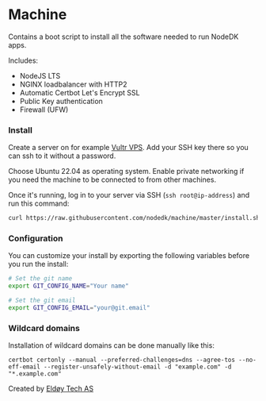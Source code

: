 # Machine

Contains a boot script to install all the software needed to run NodeDK apps.

Includes:

* NodeJS LTS
* NGINX loadbalancer with HTTP2
* Automatic Certbot Let's Encrypt SSL
* Public Key authentication
* Firewall (UFW)

### Install

Create a server on for example [Vultr VPS](https://vultr.com). Add your SSH key there so you can ssh to it without a password.

Choose Ubuntu 22.04 as operating system. Enable private networking if you need the machine to be connected to from other machines.

Once it's running, log in to your server via SSH (`ssh root@ip-address`) and run this command:
```sh
curl https://raw.githubusercontent.com/nodedk/machine/master/install.sh | sh
```

### Configuration

You can customize your install by exporting the following variables before you run the install:
```sh
# Set the git name
export GIT_CONFIG_NAME="Your name"

# Set the git email
export GIT_CONFIG_EMAIL="your@git.email"
```

### Wildcard domains

Installation of wildcard domains can be done manually like this:

```
certbot certonly --manual --preferred-challenges=dns --agree-tos --no-eff-email --register-unsafely-without-email -d "example.com" -d "*.example.com"
```

Created by [Eldøy Tech AS](https://eldoy.com)
